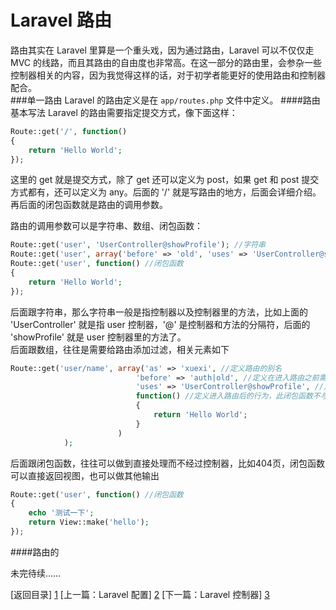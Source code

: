 Laravel 路由
=====
路由其实在 Laravel 里算是一个重头戏，因为通过路由，Laravel 可以不仅仅走 MVC 的线路，而且其路由的自由度也非常高。在这一部分的路由里，会参杂一些控制器相关的内容，因为我觉得这样的话，对于初学者能更好的使用路由和控制器配合。   
###单一路由
Laravel 的路由定义是在 `app/routes.php` 文件中定义。
####路由基本写法
Laravel 的路由需要指定提交方式，像下面这样：
```php
Route::get('/', function()
{
    return 'Hello World';
});
```
这里的 get 就是提交方式，除了 get 还可以定义为 post，如果 get 和 post 提交方式都有，还可以定义为 any。后面的 '/' 就是写路由的地方，后面会详细介绍。再后面的闭包函数就是路由的调用参数。

路由的调用参数可以是字符串、数组、闭包函数：
```php
Route::get('user', 'UserController@showProfile'); //字符串
Route::get('user', array('before' => 'old', 'uses' => 'UserController@showProfile')); //数组
Route::get('user', function() //闭包函数
{
    return 'Hello World';
});
```
后面跟字符串，那么字符串一般是指控制器以及控制器里的方法，比如上面的 'UserController' 就是指 user 控制器，'@' 是控制器和方法的分隔符，后面的 'showProfile' 就是 user 控制器里的方法了。   
后面跟数组，往往是需要给路由添加过滤，相关元素如下
```php
Route::get('user/name', array('as' => 'xuexi', //定义路由的别名
							'before' => 'auth|old', //定义在进入路由之前需要的过滤，可以用‘|’分割过滤名称进行多重过滤，关于过滤后面讲
							'uses' => 'UserController@showProfile', //定义路由所使用控制器及方法
							function() //定义进入路由后的行为，此闭包函数不与上面的 'uses' 同时使用，当两者都存在的时候，采用 'uses'
							{
								return 'Hello World';
							}
						)
			);
```
后面跟闭包函数，往往可以做到直接处理而不经过控制器，比如404页，闭包函数可以直接返回视图，也可以做其他输出
```php
Route::get('user', function() //闭包函数
{
	echo '测试一下';
	return View::make('hello');
});
```

####路由的

未完待续……

[返回目录] [1]
[上一篇：Laravel 配置] [2]
[下一篇：Laravel 控制器] [3]



[1]: https://github.com/maliang/LikeLaravel "返回目录"
[2]: https://github.com/maliang/LikeLaravel/blob/master/base/config.md "Laravel 配置"
[3]: https://github.com/maliang/LikeLaravel/blob/master/base/controllers.md "Laravel 控制器"

